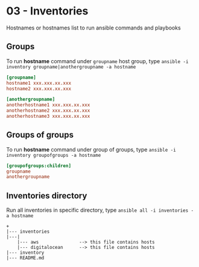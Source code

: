 # 03 - Inventories

Hostnames or hostnames list to run ansible commands and playbooks

## Groups

To run **hostname** command under `groupname` host group, type `ansible -i inventory groupname|anothergroupname -a hostname`

```ini
[groupname]
hostname1 xxx.xxx.xx.xxx
hostname2 xxx.xxx.xx.xxx

[anothergroupname]
anotherhostname1 xxx.xxx.xx.xxx
anotherhostname2 xxx.xxx.xx.xxx
anotherhostname3 xxx.xxx.xx.xxx
```

## Groups of groups

To run **hostname** command under group of groups, type `ansible -i inventory groupofgroups -a hostname`

```ini
[groupofgroups:children]
groupname
anothergroupname
```

## Inventories directory

Run all inventories in specific directory, type `ansible all -i inventories -a hostname`

```
+
|--- inventories
|---|
    |--- aws               --> this file contains hosts
    |--- digitalocean      --> this file contains hosts
|--- inventory
|--- README.md
```

